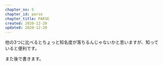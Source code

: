 ```yaml
---
chapter_no: 5
chapter_id: parse
chapter_title: PARSE
created: 2020-12-20
updated: 2020-12-20
---
```

他の3つに比べるとちょっと知名度が落ちるんじゃないかと思いますが、知っていると便利です。

また後で書きます。